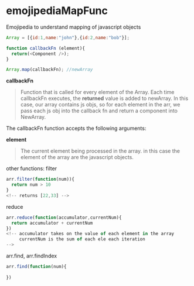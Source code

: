 # emojipediaMapFunc
Emojipedia to understand mapping of javascript objects



```javascript
Array = [{id:1,name:"john"},{id:2,name:"bob"}];

function callbackFn (element){
  return(<Component />);
}

Array.map(callbackFn); //newArray
```

**callbackFn**
>Function that is called for every element of the Array. Each time callbackFn executes, the **returned** value is added to newArray.
>In this case, our array contains js objs, so for each element in the arr, we pass each js obj into the callback fn and return a component into NewArray.

The callbackFn function accepts the following arguments:

**element**
>The current element being processed in the array.
>in this case the element of the array are the javascript objects.


other functions: 
filter
```javascript
arr.filter(function(num)){
  return num > 10
} 
<!-- returns [22,33] -->
```
reduce
```javascript
arr.reduce(function(accumulator,currentNum){
  return accumulator + currentNum
})
<!-- accumulator takes on the value of each element in the array
     currentNum is the sum of each ele each iteration
-->
```
arr.find, arr.findIndex
```javascript
arr.find(function(num){
  
})
```
